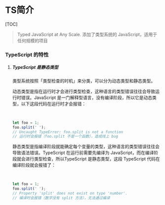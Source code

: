 #  TS简介

[TOC]



>Typed JavaScript at Any Scale.
>添加了类型系统的 JavaScript，适用于任何规模的项目

### TypeScript 的特性

1. ##### TypeScript 是静态类型

   类型系统按照「类型检查的时机」来分类，可以分为动态类型和静态类型。

   动态类型是指在运行时才会进行类型检查，这种语言的类型错误往往会导致运行时错误。JavaScript 是一门解释型语言，没有编译阶段，所以它是动态类型，以下这段代码在运行时才会报错：

   ​

   ```javascript
   let foo = 1;
   foo.split(' ');
   // Uncaught TypeError: foo.split is not a function
   // 运行时会报错（foo.split 不是一个函数），造成线上 bug
   ```

   静态类型是指编译阶段就能确定每个变量的类型，这种语言的类型错误往往会导致语法错误。TypeScript 在运行前需要先编译为 JavaScript，而在编译阶段就会进行类型检查，所以TypeScript 是静态类型，这段 TypeScript 代码在编译阶段就会报错了：

   ​

   ```typescript
   let foo = 1;
   foo.split(' ');
   // Property 'split' does not exist on type 'number'.
   // 编译时会报错（数字没有 split 方法），无法通过编译
   ```

   ​

